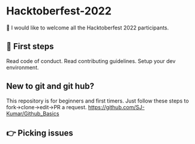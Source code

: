 # Hacktoberfest-2022

👋 I would like to welcome all the Hacktoberfest 2022 participants.

## 🛫 First steps

Read code of conduct.
Read contributing guidelines.
Setup your dev environment.

## New to git and git hub?
This repository is for beginners and first timers. Just follow these steps to fork->clone->edit->PR a request.
https://github.com/SJ-Kumar/Github_Basics

## 👉 Picking issues
